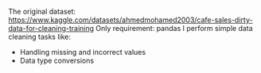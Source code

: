 The original dataset: https://www.kaggle.com/datasets/ahmedmohamed2003/cafe-sales-dirty-data-for-cleaning-training
Only requirement: pandas
I perform simple data cleaning tasks like:
- Handling missing and incorrect values
- Data type conversions
